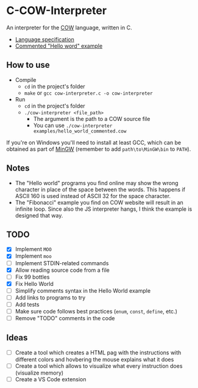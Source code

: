 # C-COW-Interpreter
An interpreter for the [COW](https://bigzaphod.github.io/COW/) language, written in C.

- [Language specification](https://bigzaphod.github.io/COW/)
- [Commented "Hello word" example](examples/hello_world_commented.cow)

## How to use

- Compile
    - `cd` in the project's folder
    - `make` or `gcc cow-interpreter.c -o cow-interpreter`
- Run
    - `cd` in the project's folder
    - `./cow-interpreter <file_path>`
        - The argument is the path to a COW source file
        - You can use `./cow-interpreter examples/hello_world_commented.cow`

If you're on Windows you'll need to install at least GCC, which can be obtained as part of [MinGW](https://osdn.net/projects/mingw/releases/) (remember to add `path\to\MinGW\bin` to `PATH`).


## Notes
- The "Hello world" programs you find online may show the wrong character in place of the space between the words. This happens if ASCII 160 is used instead of ASCII 32 for the space character.
- The "Fibonacci" example you find on COW website will result in an infinite loop. Since also the JS interpreter hangs, I think the example is designed that way.

## TODO
- [x] Implement `MOO`
- [x] Implement `moo`
- [ ] Implement STDIN-related commands
- [x] Allow reading source code from a file
- [ ] Fix 99 bottles
- [x] Fix Hello World
- [ ] Simplify comments syntax in the Hello World example
- [ ] Add links to programs to try
- [ ] Add tests
- [ ] Make sure code follows best practices (`enum`, `const`, `define`, etc.)
- [ ] Remove "TODO" comments in the code

## Ideas
- [ ] Create a tool which creates a HTML pag with the instructions with different colors and hovbering the mouse explains what it does
- [ ] Create a tool which allows to visualize what every instruction does (visualize memory)
- [ ] Create a VS Code extension
